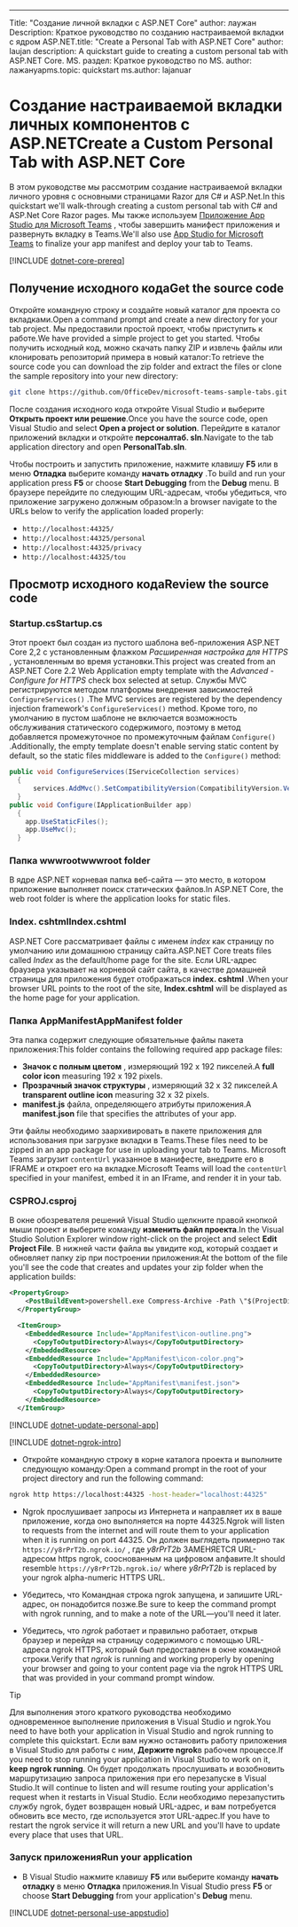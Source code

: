 ---
<span data-ttu-id="ad27f-101">Title: "Создание личной вкладки с ASP.NET Core" author: лаужан Description: Краткое руководство по созданию настраиваемой вкладки с ядром ASP.NET.</span><span class="sxs-lookup"><span data-stu-id="ad27f-101">title: "Create a Personal Tab with ASP.NET Core" author: laujan description: A quickstart guide to creating a custom personal tab with ASP.NET Core.</span></span>
<span data-ttu-id="ad27f-102">MS. раздел: Краткое руководство по MS. author: лажануар</span><span class="sxs-lookup"><span data-stu-id="ad27f-102">ms.topic: quickstart ms.author: lajanuar</span></span>
# <a name="create-a-custom-personal-tab-with-aspnet-core"></a><span data-ttu-id="ad27f-103">Создание настраиваемой вкладки личных компонентов с ASP.NET</span><span class="sxs-lookup"><span data-stu-id="ad27f-103">Create a Custom Personal Tab with ASP.NET Core</span></span>

<span data-ttu-id="ad27f-104">В этом руководстве мы рассмотрим создание настраиваемой вкладки личного уровня с основными страницами Razor для C# и ASP.Net.</span><span class="sxs-lookup"><span data-stu-id="ad27f-104">In this quickstart we'll walk-through creating a custom personal tab with C# and ASP.Net Core Razor pages.</span></span> <span data-ttu-id="ad27f-105">Мы также используем [Приложение App Studio для Microsoft Teams](~/concepts/build-and-test/app-studio-overview.md) , чтобы завершить манифест приложения и развернуть вкладку в Teams.</span><span class="sxs-lookup"><span data-stu-id="ad27f-105">We'll also use [App Studio for Microsoft Teams](~/concepts/build-and-test/app-studio-overview.md) to finalize your app manifest and deploy your tab to Teams.</span></span>

[!INCLUDE [dotnet-core-prereq](~/includes/tabs/dotnet-core-prereq.md)]

## <a name="get-the-source-code"></a><span data-ttu-id="ad27f-106">Получение исходного кода</span><span class="sxs-lookup"><span data-stu-id="ad27f-106">Get the source code</span></span>

<span data-ttu-id="ad27f-107">Откройте командную строку и создайте новый каталог для проекта со вкладками.</span><span class="sxs-lookup"><span data-stu-id="ad27f-107">Open a command prompt and create a new directory for your tab project.</span></span> <span data-ttu-id="ad27f-108">Мы предоставили простой проект, чтобы приступить к работе.</span><span class="sxs-lookup"><span data-stu-id="ad27f-108">We have provided a simple project to get you started.</span></span> <span data-ttu-id="ad27f-109">Чтобы получить исходный код, можно скачать папку ZIP и извлечь файлы или клонировать репозиторий примера в новый каталог:</span><span class="sxs-lookup"><span data-stu-id="ad27f-109">To retrieve the source code you can download the zip folder and extract the files or clone the sample repository into your new directory:</span></span>

```bash
git clone https://github.com/OfficeDev/microsoft-teams-sample-tabs.git
```

<span data-ttu-id="ad27f-110">После создания исходного кода откройте Visual Studio и выберите **Открыть проект или решение**.</span><span class="sxs-lookup"><span data-stu-id="ad27f-110">Once you have the source code, open Visual Studio and select **Open a project or solution**.</span></span> <span data-ttu-id="ad27f-111">Перейдите в каталог приложений вкладки и откройте **персоналтаб. sln**.</span><span class="sxs-lookup"><span data-stu-id="ad27f-111">Navigate to the tab application directory and open **PersonalTab.sln**.</span></span>

<span data-ttu-id="ad27f-112">Чтобы построить и запустить приложение, нажмите клавишу **F5** или в меню **Отладка** выберите команду **начать отладку** .</span><span class="sxs-lookup"><span data-stu-id="ad27f-112">To build and run your application press **F5** or choose **Start Debugging** from the **Debug** menu.</span></span> <span data-ttu-id="ad27f-113">В браузере перейдите по следующим URL-адресам, чтобы убедиться, что приложение загружено должным образом:</span><span class="sxs-lookup"><span data-stu-id="ad27f-113">In a browser navigate to the URLs below to verify the application loaded properly:</span></span>

- `http://localhost:44325/`
- `http://localhost:44325/personal`
- `http://localhost:44325/privacy`
- `http://localhost:44325/tou`

## <a name="review-the-source-code"></a><span data-ttu-id="ad27f-114">Просмотр исходного кода</span><span class="sxs-lookup"><span data-stu-id="ad27f-114">Review the source code</span></span>

### <a name="startupcs"></a><span data-ttu-id="ad27f-115">Startup.cs</span><span class="sxs-lookup"><span data-stu-id="ad27f-115">Startup.cs</span></span>

<span data-ttu-id="ad27f-116">Этот проект был создан из пустого шаблона веб-приложения ASP.NET Core 2,2 с установленным флажком *Расширенная настройка для HTTPS* , установленным во время установки.</span><span class="sxs-lookup"><span data-stu-id="ad27f-116">This project was created from an ASP.NET Core 2.2 Web Application empty template with the *Advanced - Configure for HTTPS* check box selected at setup.</span></span> <span data-ttu-id="ad27f-117">Службы MVC регистрируются методом платформы внедрения зависимостей `ConfigureServices()` .</span><span class="sxs-lookup"><span data-stu-id="ad27f-117">The MVC services are registered by the dependency injection framework's `ConfigureServices()` method.</span></span> <span data-ttu-id="ad27f-118">Кроме того, по умолчанию в пустом шаблоне не включается возможность обслуживания статического содержимого, поэтому в метод добавляется промежуточное по промежуточным файлам `Configure()` .</span><span class="sxs-lookup"><span data-stu-id="ad27f-118">Additionally, the empty template doesn't enable serving static content by default, so the static files middleware is added to the `Configure()` method:</span></span>

```csharp
public void ConfigureServices(IServiceCollection services)
  {
      services.AddMvc().SetCompatibilityVersion(CompatibilityVersion.Version_2_2);
  }
public void Configure(IApplicationBuilder app)
  {
    app.UseStaticFiles();
    app.UseMvc();
  }
```

### <a name="wwwroot-folder"></a><span data-ttu-id="ad27f-119">Папка wwwroot</span><span class="sxs-lookup"><span data-stu-id="ad27f-119">wwwroot folder</span></span>

<span data-ttu-id="ad27f-120">В ядре ASP.NET корневая папка веб-сайта — это место, в котором приложение выполняет поиск статических файлов.</span><span class="sxs-lookup"><span data-stu-id="ad27f-120">In ASP.NET Core, the web root folder is where the application looks for static files.</span></span>

### <a name="indexcshtml"></a><span data-ttu-id="ad27f-121">Index. cshtml</span><span class="sxs-lookup"><span data-stu-id="ad27f-121">Index.cshtml</span></span>

<span data-ttu-id="ad27f-122">ASP.NET Core рассматривает файлы с именем *index* как страницу по умолчанию или домашнюю страницу сайта.</span><span class="sxs-lookup"><span data-stu-id="ad27f-122">ASP.NET Core treats files called *Index* as the default/home page for the site.</span></span> <span data-ttu-id="ad27f-123">Если URL-адрес браузера указывает на корневой сайт сайта, в качестве домашней страницы для приложения будет отображаться **index. cshtml** .</span><span class="sxs-lookup"><span data-stu-id="ad27f-123">When your browser URL points to the root of the site, **Index.cshtml** will be displayed as the home page for your application.</span></span>

### <a name="appmanifest-folder"></a><span data-ttu-id="ad27f-124">Папка AppManifest</span><span class="sxs-lookup"><span data-stu-id="ad27f-124">AppManifest folder</span></span>

<span data-ttu-id="ad27f-125">Эта папка содержит следующие обязательные файлы пакета приложения:</span><span class="sxs-lookup"><span data-stu-id="ad27f-125">This folder contains the following required app package files:</span></span>

- <span data-ttu-id="ad27f-126">**Значок с полным цветом** , измеряющий 192 x 192 пикселей.</span><span class="sxs-lookup"><span data-stu-id="ad27f-126">A **full color icon** measuring 192 x 192 pixels.</span></span>
- <span data-ttu-id="ad27f-127">**Прозрачный значок структуры** , измеряющий 32 x 32 пикселей.</span><span class="sxs-lookup"><span data-stu-id="ad27f-127">A **transparent outline icon** measuring 32 x 32 pixels.</span></span>
- <span data-ttu-id="ad27f-128">**manifest.js** файла, определяющего атрибуты приложения.</span><span class="sxs-lookup"><span data-stu-id="ad27f-128">A **manifest.json** file that specifies the attributes of your app.</span></span>

<span data-ttu-id="ad27f-129">Эти файлы необходимо заархивировать в пакете приложения для использования при загрузке вкладки в Teams.</span><span class="sxs-lookup"><span data-stu-id="ad27f-129">These files need to be zipped in an app package for use in uploading your tab to Teams.</span></span> <span data-ttu-id="ad27f-130">Microsoft Teams загрузит `contentUrl` указанное в манифесте, внедрите его в IFRAME и откроет его на вкладке.</span><span class="sxs-lookup"><span data-stu-id="ad27f-130">Microsoft Teams will load the `contentUrl` specified in your manifest, embed it in an IFrame, and render it in your tab.</span></span>

### <a name="csproj"></a><span data-ttu-id="ad27f-131">CSPROJ</span><span class="sxs-lookup"><span data-stu-id="ad27f-131">.csproj</span></span>

<span data-ttu-id="ad27f-132">В окне обозревателя решений Visual Studio щелкните правой кнопкой мыши проект и выберите команду **изменить файл проекта**.</span><span class="sxs-lookup"><span data-stu-id="ad27f-132">In the Visual Studio Solution Explorer window right-click on the project and select **Edit Project File**.</span></span> <span data-ttu-id="ad27f-133">В нижней части файла вы увидите код, который создает и обновляет папку zip при построении приложения:</span><span class="sxs-lookup"><span data-stu-id="ad27f-133">At the bottom of the file you'll see the code that creates and updates your zip folder when the application builds:</span></span>

```xml
<PropertyGroup>
    <PostBuildEvent>powershell.exe Compress-Archive -Path \"$(ProjectDir)AppManifest\*\" -DestinationPath \"$(TargetDir)tab.zip\" -Force</PostBuildEvent>
  </PropertyGroup>

  <ItemGroup>
    <EmbeddedResource Include="AppManifest\icon-outline.png">
      <CopyToOutputDirectory>Always</CopyToOutputDirectory>
    </EmbeddedResource>
    <EmbeddedResource Include="AppManifest\icon-color.png">
      <CopyToOutputDirectory>Always</CopyToOutputDirectory>
    </EmbeddedResource>
    <EmbeddedResource Include="AppManifest\manifest.json">
      <CopyToOutputDirectory>Always</CopyToOutputDirectory>
    </EmbeddedResource>
  </ItemGroup>
```

[!INCLUDE  [dotnet-update-personal-app](~/includes/tabs/dotnet-update-personal-app.md)]

[!INCLUDE [dotnet-ngrok-intro](~/includes/tabs/dotnet-ngrok-intro.md)]

- <span data-ttu-id="ad27f-134">Откройте командную строку в корне каталога проекта и выполните следующую команду:</span><span class="sxs-lookup"><span data-stu-id="ad27f-134">Open a command prompt in the root of your project directory and run the following command:</span></span>

```bash
ngrok http https://localhost:44325 -host-header="localhost:44325"
```

- <span data-ttu-id="ad27f-135">Ngrok прослушивает запросы из Интернета и направляет их в ваше приложение, когда оно выполняется на порте 44325.</span><span class="sxs-lookup"><span data-stu-id="ad27f-135">Ngrok will listen to requests from the internet and will route them to your application when it is running on port 44325.</span></span>  <span data-ttu-id="ad27f-136">Он должен выглядеть примерно так `https://y8rPrT2b.ngrok.io/` , где *y8rPrT2b* ЗАМЕНЯЕТСЯ URL-адресом https ngrok, сооснованным на цифровом алфавите.</span><span class="sxs-lookup"><span data-stu-id="ad27f-136">It should resemble `https://y8rPrT2b.ngrok.io/` where *y8rPrT2b* is replaced by your ngrok alpha-numeric HTTPS URL.</span></span>

- <span data-ttu-id="ad27f-137">Убедитесь, что Командная строка ngrok запущена, и запишите URL-адрес, он понадобится позже.</span><span class="sxs-lookup"><span data-stu-id="ad27f-137">Be sure to keep the command prompt with ngrok running, and to make a note of the URL—you'll need it later.</span></span>

- <span data-ttu-id="ad27f-138">Убедитесь, что *ngrok* работает и правильно работает, открыв браузер и перейдя на страницу содержимого с помощью URL-адреса ngrok HTTPS, который был предоставлен в окне командной строки.</span><span class="sxs-lookup"><span data-stu-id="ad27f-138">Verify that *ngrok* is running and working properly by opening your browser and going to your content page via the ngrok HTTPS URL that was provided in your command prompt window.</span></span>

>[!TIP]
><span data-ttu-id="ad27f-139">Для выполнения этого краткого руководства необходимо одновременное выполнение приложения в Visual Studio и ngrok.</span><span class="sxs-lookup"><span data-stu-id="ad27f-139">You need to have both your application in Visual Studio and ngrok running to complete this quickstart.</span></span> <span data-ttu-id="ad27f-140">Если вам нужно остановить работу приложения в Visual Studio для работы с ним, **Держите ngrok**в рабочем процессе.</span><span class="sxs-lookup"><span data-stu-id="ad27f-140">If you need to stop running your application in Visual Studio to work on it, **keep ngrok running**.</span></span> <span data-ttu-id="ad27f-141">Он будет продолжать прослушивать и возобновить маршрутизацию запроса приложения при его перезапуске в Visual Studio.</span><span class="sxs-lookup"><span data-stu-id="ad27f-141">It will continue to listen and will resume routing your application's request when it restarts in Visual Studio.</span></span> <span data-ttu-id="ad27f-142">Если необходимо перезапустить службу ngrok, будет возвращен новый URL-адрес, и вам потребуется обновить все место, где используется этот URL-адрес.</span><span class="sxs-lookup"><span data-stu-id="ad27f-142">If you have to restart the ngrok service it will return a new URL and you'll have to update every place that uses that URL.</span></span>

### <a name="run-your-application"></a><span data-ttu-id="ad27f-143">Запуск приложения</span><span class="sxs-lookup"><span data-stu-id="ad27f-143">Run your application</span></span>

- <span data-ttu-id="ad27f-144">В Visual Studio нажмите клавишу **F5** или выберите команду **начать отладку** в меню **Отладка** приложения.</span><span class="sxs-lookup"><span data-stu-id="ad27f-144">In Visual Studio press **F5** or choose **Start Debugging** from your application's **Debug** menu.</span></span>

[!INCLUDE [dotnet-personal-use-appstudio](~/includes/tabs/dotnet-personal-use-appstudio.md)]
